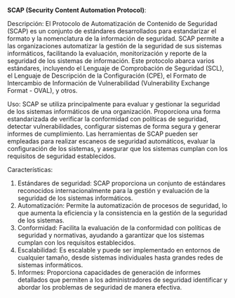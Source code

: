 **SCAP (Security Content Automation Protocol)**:

Descripción: El Protocolo de Automatización de Contenido de Seguridad (SCAP) es un conjunto de estándares desarrollados para estandarizar el formato y la nomenclatura de la información de seguridad. SCAP permite a las organizaciones automatizar la gestión de la seguridad de sus sistemas informáticos, facilitando la evaluación, monitorización y reporte de la seguridad de los sistemas de información. Este protocolo abarca varios estándares, incluyendo el Lenguaje de Comprobación de Seguridad (SCL), el Lenguaje de Descripción de la Configuración (CPE), el Formato de Intercambio de Información de Vulnerabilidad (Vulnerability Exchange Format - OVAL), y otros.

Uso: SCAP se utiliza principalmente para evaluar y gestionar la seguridad de los sistemas informáticos de una organización. Proporciona una forma estandarizada de verificar la conformidad con políticas de seguridad, detectar vulnerabilidades, configurar sistemas de forma segura y generar informes de cumplimiento. Las herramientas de SCAP pueden ser empleadas para realizar escaneos de seguridad automáticos, evaluar la configuración de los sistemas, y asegurar que los sistemas cumplan con los requisitos de seguridad establecidos.

Características:

1. Estándares de seguridad: SCAP proporciona un conjunto de estándares reconocidos internacionalmente para la gestión y evaluación de la seguridad de los sistemas informáticos.
2. Automatización: Permite la automatización de procesos de seguridad, lo que aumenta la eficiencia y la consistencia en la gestión de la seguridad de los sistemas.
3. Conformidad: Facilita la evaluación de la conformidad con políticas de seguridad y normativas, ayudando a garantizar que los sistemas cumplan con los requisitos establecidos.
4. Escalabilidad: Es escalable y puede ser implementado en entornos de cualquier tamaño, desde sistemas individuales hasta grandes redes de sistemas informáticos.
5. Informes: Proporciona capacidades de generación de informes detallados que permiten a los administradores de seguridad identificar y abordar los problemas de seguridad de manera efectiva.